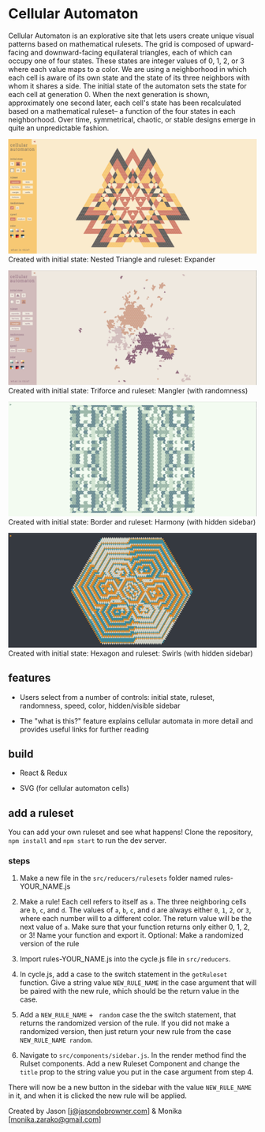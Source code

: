 # Cellular Automaton

Cellular Automaton is an explorative site that lets users create unique visual patterns based on mathematical rulesets. The grid is composed of upward-facing and downward-facing equilateral triangles, each of which can occupy one of four states. These states are integer values of 0, 1, 2, or 3 where each value maps to a color. We are using a neighborhood in which each cell is aware of its own state and the state of its three neighbors with whom it shares a side. The initial state of the automaton sets the state for each cell at generation 0. When the next generation is shown, approximately one second later, each cell's state has been recalculated based on a mathematical ruleset– a function of the four states in each neighborhood. Over time, symmetrical, chaotic, or stable designs emerge in quite an unpredictable fashion.


![Alt text](images/nested-expander.png?raw=true)
Created with initial state: Nested Triangle and ruleset: Expander


![Alt text](images/triforce-mangler.png?raw=true)
Created with initial state: Triforce and ruleset: Mangler (with randomness)


![Alt text](images/border-harmony.png?raw=true)
Created with initial state: Border and ruleset: Harmony (with hidden sidebar)


![Alt text](images/hexagon-swirls.png?raw=true)
Created with initial state: Hexagon and ruleset: Swirls (with hidden sidebar)



## features

* Users select from a number of controls: initial state, ruleset, randomness, speed, color, hidden/visible sidebar

* The "what is this?" feature explains cellular automata in more detail and provides useful links for further reading



## build

* React & Redux

* SVG (for cellular automaton cells)



## add a ruleset

You can add your own ruleset and see what happens! Clone the repository, `npm install` and `npm start` to run the dev server.

### steps

1.  Make a new file in the `src/reducers/rulesets` folder named rules-YOUR_NAME.js

2.  Make a rule! Each cell refers to  itself as `a`. The three neighboring cells are `b`, `c`, and `d`. The values of `a`, `b`, `c`, and `d` are always either `0`, `1`, `2`, or `3`, where each number will to a different color. The return value will be the next value of `a`. Make sure that your function returns only either 0, 1, 2, or 3! Name your function and export it. Optional: Make a randomized version of the rule

3. Import rules-YOUR_NAME.js into the cycle.js file in `src/reducers`.

4. In cycle.js, add a case to the switch statement in the `getRuleset` function. Give a string value `NEW_RULE_NAME` in the case argument that will be paired with the new rule, which should be the return value in the case.

5. Add a `NEW_RULE_NAME` + ` random` case the the switch statement, that returns the randomized version of the rule. If you did not make a randomized version, then just return your new rule from the case `NEW_RULE_NAME random`.

6. Navigate to `src/components/sidebar.js`. In the render method find the Rulset components. Add a new Ruleset Component and change the `title` prop to the string value you put in the case argument from step 4.

There will now be a new button in the sidebar with the value `NEW_RULE_NAME` in it, and when it is clicked the new rule will be applied.



Created by Jason [j@jasondobrowner.com] & Monika [monika.zarako@gmail.com]
